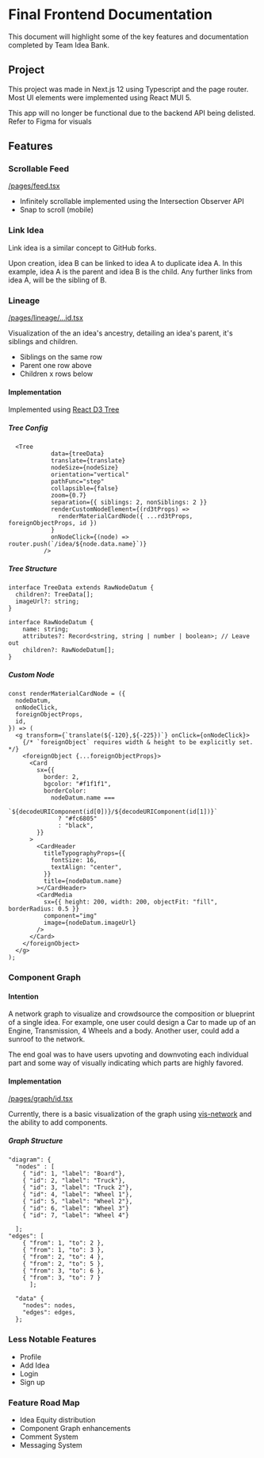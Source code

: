 # Final Frontend Documentation
This document will highlight some of the key features and documentation completed by Team Idea Bank.

## Project 
This project was made in Next.js 12 using Typescript and the page router.
Most UI elements were implemented using React MUI 5.

This app will no longer be functional due to the backend API being delisted.
Refer to Figma for visuals

## Features
### Scrollable Feed
[/pages/feed.tsx](https://github.com/idea-bank/frontend-web-app/blob/main/src/pages/feed.tsx)
- Infinitely scrollable implemented using the Intersection Observer API
- Snap to scroll (mobile)


### Link Idea
Link idea is a similar concept to GitHub forks. 

Upon creation, idea B can be linked to idea A to duplicate idea A. In this example, idea A is the 
parent and idea B is the child. Any further links from idea A, will be the sibling of B.


### Lineage
[/pages/lineage/...id.tsx](https://github.com/idea-bank/frontend-web-app/blob/main/src/pages/lineage/%5B...id%5D.tsx)

Visualization of the an idea's ancestry, detailing an idea's parent, it's siblings and children.
- Siblings on the same row 
- Parent one row above
- Children x rows below

#### Implementation
Implemented using [React D3 Tree](https://www.npmjs.com/package/react-d3-tree) 


##### Tree Config
```
  <Tree
            data={treeData}
            translate={translate}
            nodeSize={nodeSize}
            orientation="vertical"
            pathFunc="step"
            collapsible={false}
            zoom={0.7}
            separation={{ siblings: 2, nonSiblings: 2 }}
            renderCustomNodeElement={(rd3tProps) =>
              renderMaterialCardNode({ ...rd3tProps, foreignObjectProps, id })
            }
            onNodeClick={(node) => router.push(`/idea/${node.data.name}`)}
          />
```
##### Tree Structure
```
interface TreeData extends RawNodeDatum {
  children?: TreeData[];
  imageUrl?: string;
}

interface RawNodeDatum {
    name: string;
    attributes?: Record<string, string | number | boolean>; // Leave out
    children?: RawNodeDatum[];
}
```

##### Custom Node
```
const renderMaterialCardNode = ({
  nodeDatum,
  onNodeClick,
  foreignObjectProps,
  id,
}) => (
  <g transform={`translate(${-120},${-225})`} onClick={onNodeClick}>
    {/* `foreignObject` requires width & height to be explicitly set. */}
    <foreignObject {...foreignObjectProps}>
      <Card
        sx={{
          border: 2,
          bgcolor: "#f1f1f1",
          borderColor:
            nodeDatum.name ===
            `${decodeURIComponent(id[0])}/${decodeURIComponent(id[1])}`
              ? "#fc6805"
              : "black",
        }}
      >
        <CardHeader
          titleTypographyProps={{
            fontSize: 16,
            textAlign: "center",
          }}
          title={nodeDatum.name}
        ></CardHeader>
        <CardMedia
          sx={{ height: 200, width: 200, objectFit: "fill", borderRadius: 0.5 }}
          component="img"
          image={nodeDatum.imageUrl}
        />
      </Card>
    </foreignObject>
  </g>
);
```

### Component Graph
#### Intention
A network graph to visualize and crowdsource the composition or blueprint of a single idea.
For example, one user could design a Car to made up of an Engine, Transmission, 4 Wheels and a body.
Another user, could add a sunroof to the network.

The end goal was to have users upvoting and downvoting each individual part and some way of visually indicating which parts are 
highly favored.

#### Implementation
[/pages/graph/id.tsx](https://github.com/idea-bank/frontend-web-app/blob/main/src/pages/graph/%5B...id%5D.tsx)

Currently, there is a basic visualization of the graph using [vis-network](https://visjs.github.io/vis-network/docs/network/) and the ability to add components.

##### Graph Structure 
```
"diagram": { 
  "nodes" : [
    { "id": 1, "label": "Board"},
    { "id": 2, "label": "Truck"},
    { "id": 3, "label": "Truck 2"},
    { "id": 4, "label": "Wheel 1"},
    { "id": 5, "label": "Wheel 2"},
    { "id": 6, "label": "Wheel 3"}
    { "id": 7, "label": "Wheel 4"}

  ];
"edges": [
    { "from": 1, "to": 2 },
    { "from": 1, "to": 3 },
    { "from": 2, "to": 4 },
    { "from": 2, "to": 5 },
    { "from": 3, "to": 6 },
    { "from": 3, "to": 7 }
      ];

  "data" {
    "nodes": nodes,
    "edges": edges,
  };
```



### Less Notable Features
- Profile
- Add Idea
- Login
- Sign up

### Feature Road Map
- Idea Equity distribution
- Component Graph enhancements
- Comment System
- Messaging System
